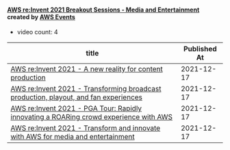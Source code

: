 

#### [AWS re:Invent 2021 Breakout Sessions - Media and Entertainment](https://www.youtube.com/playlist?list=PL2yQDdvlhXf-C9OQaL0ndFpj0ZuvPkyAb) created by [AWS Events](https://www.youtube.com/channel/UCdoadna9HFHsxXWhafhNvKw)

* video count: 4 

| title                                                                                                                                | Published At |
| ------------------------------------------------------------------------------------------------------------------------------------ | ------------ |
| [AWS re:Invent 2021 - A new reality for content production](https://www.youtube.com/watch?v=VwsAJKsmNno)                             | 2021-12-17   |
| [AWS re:Invent 2021 - Transforming broadcast production, playout, and fan experiences](https://www.youtube.com/watch?v=sLg6Nnw6R0g)  | 2021-12-17   |
| [AWS re:Invent 2021 - PGA Tour: Rapidly innovating a ROARing crowd experience with AWS](https://www.youtube.com/watch?v=kt9Sct5ZG68) | 2021-12-17   |
| [AWS re:Invent 2021 - Transform and innovate with AWS for media and entertainment](https://www.youtube.com/watch?v=r-NzVwZtkko)      | 2021-12-17   |